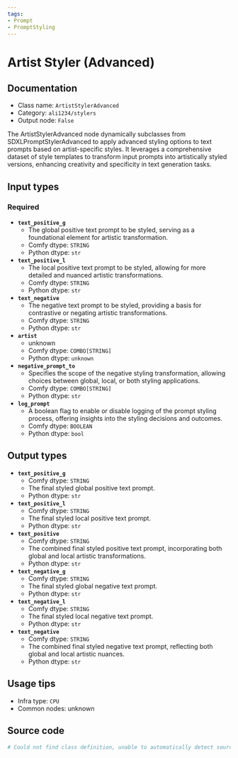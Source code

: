 ```yaml
---
tags:
- Prompt
- PromptStyling
---
```


# Artist Styler (Advanced)
## Documentation
- Class name: `ArtistStylerAdvanced`
- Category: `ali1234/stylers`
- Output node: `False`

The ArtistStylerAdvanced node dynamically subclasses from SDXLPromptStylerAdvanced to apply advanced styling options to text prompts based on artist-specific styles. It leverages a comprehensive dataset of style templates to transform input prompts into artistically styled versions, enhancing creativity and specificity in text generation tasks.
## Input types
### Required
- **`text_positive_g`**
    - The global positive text prompt to be styled, serving as a foundational element for artistic transformation.
    - Comfy dtype: `STRING`
    - Python dtype: `str`
- **`text_positive_l`**
    - The local positive text prompt to be styled, allowing for more detailed and nuanced artistic transformations.
    - Comfy dtype: `STRING`
    - Python dtype: `str`
- **`text_negative`**
    - The negative text prompt to be styled, providing a basis for contrastive or negating artistic transformations.
    - Comfy dtype: `STRING`
    - Python dtype: `str`
- **`artist`**
    - unknown
    - Comfy dtype: `COMBO[STRING]`
    - Python dtype: `unknown`
- **`negative_prompt_to`**
    - Specifies the scope of the negative styling transformation, allowing choices between global, local, or both styling applications.
    - Comfy dtype: `COMBO[STRING]`
    - Python dtype: `str`
- **`log_prompt`**
    - A boolean flag to enable or disable logging of the prompt styling process, offering insights into the styling decisions and outcomes.
    - Comfy dtype: `BOOLEAN`
    - Python dtype: `bool`
## Output types
- **`text_positive_g`**
    - Comfy dtype: `STRING`
    - The final styled global positive text prompt.
    - Python dtype: `str`
- **`text_positive_l`**
    - Comfy dtype: `STRING`
    - The final styled local positive text prompt.
    - Python dtype: `str`
- **`text_positive`**
    - Comfy dtype: `STRING`
    - The combined final styled positive text prompt, incorporating both global and local artistic transformations.
    - Python dtype: `str`
- **`text_negative_g`**
    - Comfy dtype: `STRING`
    - The final styled global negative text prompt.
    - Python dtype: `str`
- **`text_negative_l`**
    - Comfy dtype: `STRING`
    - The final styled local negative text prompt.
    - Python dtype: `str`
- **`text_negative`**
    - Comfy dtype: `STRING`
    - The combined final styled negative text prompt, reflecting both global and local artistic nuances.
    - Python dtype: `str`
## Usage tips
- Infra type: `CPU`
- Common nodes: unknown


## Source code
```python
# Could not find class definition, unable to automatically detect source code
```
